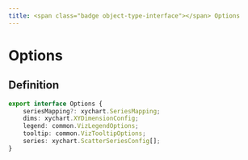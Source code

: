 ```yaml
---
title: <span class="badge object-type-interface"></span> Options
---
```

# <span class="badge object-type-interface"></span> Options

## Definition

```typescript
export interface Options {
	seriesMapping?: xychart.SeriesMapping;
	dims: xychart.XYDimensionConfig;
	legend: common.VizLegendOptions;
	tooltip: common.VizTooltipOptions;
	series: xychart.ScatterSeriesConfig[];
}

```
